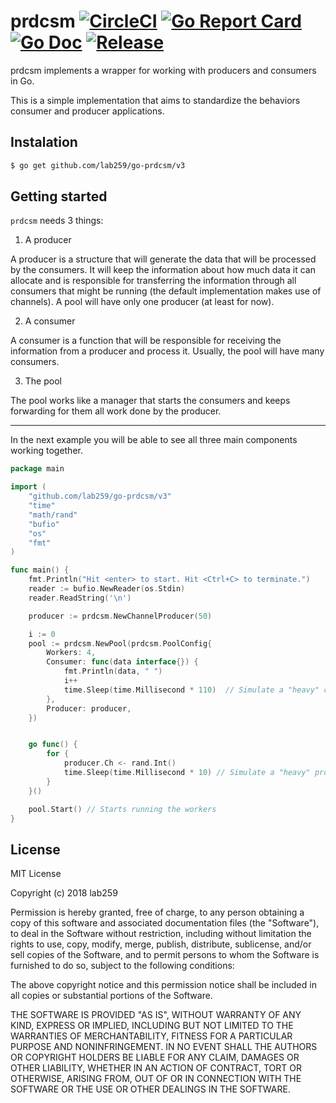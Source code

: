 # prdcsm [![CircleCI](https://circleci.com/gh/lab259/go-prdcsm.svg?style=shield)](https://circleci.com/gh/lab259/go-prdcsm) [![Go Report Card](https://goreportcard.com/badge/github.com/lab259/go-prdcsm)](https://goreportcard.com/report/github.com/lab259/go-prdcsm) [![Go Doc](https://img.shields.io/badge/godoc-reference-blue.svg?style=shield)](http://godoc.org/github.com/lab259/go-prdcsm) [![Release](https://img.shields.io/github/release/lab259/go-prdcsm.svg?style=shield)](https://github.com/lab259/go-prdcsm/releases/latest)

prdcsm implements a wrapper for working with producers and consumers in
Go.

This is a simple implementation that aims to standardize the behaviors
consumer and producer applications.

## Instalation

```bash
$ go get github.com/lab259/go-prdcsm/v3
```

## Getting started

`prdcsm` needs 3 things:
1. A producer

A producer is a structure that will generate the data that will be processed by
the consumers. It will keep the information about how much data it can allocate
and is responsible for transferring the information through all consumers that
might be running (the default implementation makes use of channels). A pool will
have only one producer (at least for now).

2. A consumer

A consumer is a function that will be responsible for receiving the information
from a producer and process it. Usually, the pool will have many consumers.

3. The pool

The pool works like a manager that starts the consumers and keeps forwarding for
them all work done by the producer.

---

In the next example you will be able to see all three main components working
together.

```go
package main

import (
    "github.com/lab259/go-prdcsm/v3"
    "time"
    "math/rand"
    "bufio"
    "os"
    "fmt"
)

func main() {
    fmt.Println("Hit <enter> to start. Hit <Ctrl+C> to terminate.")
    reader := bufio.NewReader(os.Stdin)
    reader.ReadString('\n')

    producer := prdcsm.NewChannelProducer(50)

    i := 0
    pool := prdcsm.NewPool(prdcsm.PoolConfig{
        Workers: 4,
        Consumer: func(data interface{}) {
            fmt.Println(data, " ")
            i++
            time.Sleep(time.Millisecond * 110)  // Simulate a "heavy" consumer proccess.
        },
        Producer: producer,
    })


    go func() {
        for {
            producer.Ch <- rand.Int()
            time.Sleep(time.Millisecond * 10) // Simulate a "heavy" producer proccess.
        }
    }()

    pool.Start() // Starts running the workers
}
```

## License

MIT License

Copyright (c) 2018 lab259

Permission is hereby granted, free of charge, to any person obtaining a copy
of this software and associated documentation files (the "Software"), to deal
in the Software without restriction, including without limitation the rights
to use, copy, modify, merge, publish, distribute, sublicense, and/or sell
copies of the Software, and to permit persons to whom the Software is
furnished to do so, subject to the following conditions:

The above copyright notice and this permission notice shall be included in all
copies or substantial portions of the Software.

THE SOFTWARE IS PROVIDED "AS IS", WITHOUT WARRANTY OF ANY KIND, EXPRESS OR
IMPLIED, INCLUDING BUT NOT LIMITED TO THE WARRANTIES OF MERCHANTABILITY,
FITNESS FOR A PARTICULAR PURPOSE AND NONINFRINGEMENT. IN NO EVENT SHALL THE
AUTHORS OR COPYRIGHT HOLDERS BE LIABLE FOR ANY CLAIM, DAMAGES OR OTHER
LIABILITY, WHETHER IN AN ACTION OF CONTRACT, TORT OR OTHERWISE, ARISING FROM,
OUT OF OR IN CONNECTION WITH THE SOFTWARE OR THE USE OR OTHER DEALINGS IN THE
SOFTWARE.
